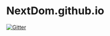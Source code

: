 # NextDom.github.io

[![Gitter](https://badges.gitter.im/NextDom/NextDom.github.io.svg)](https://gitter.im/NextDom/NextDom.github.io?utm_source=badge&utm_medium=badge&utm_campaign=pr-badge&utm_content=badge)